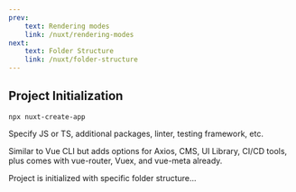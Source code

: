 ```yaml
---
prev:
    text: Rendering modes
    link: /nuxt/rendering-modes
next:
    text: Folder Structure
    link: /nuxt/folder-structure
---
```

## Project Initialization

`npx nuxt-create-app`

Specify JS or TS, additional packages, linter, testing framework, etc.

Similar to Vue CLI but adds options for Axios, CMS, UI Library, CI/CD tools,
plus comes with vue-router, Vuex, and vue-meta already.

Project is initialized with specific folder structure...
